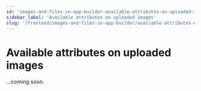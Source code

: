 ```yaml
---
id: 'images-and-files-in-app-builder-available-attributes-on-uploaded-images'
sidebar_label: 'Available attributes on uploaded images'
slug: '/frontend/images-and-files-in-app-builder/available-attributes-on-uploaded-images'
---
```


# Available attributes on uploaded images

...coming soon.
